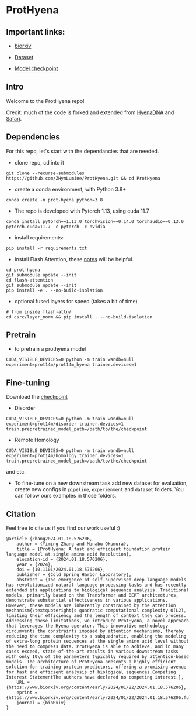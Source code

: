 # ProtHyena

## Important links:

- [biorxiv](https://www.biorxiv.org/content/10.1101/2024.01.18.576206v1)

- [Dataset](https://drive.google.com/drive/folders/1oNBFGQw3F9aoOYOQSB71PS1sfhhgwyzm?usp=sharing)
- [Model checkpoint](https://drive.google.com/file/d/1s89PV6sNCxSEq5Qztwqs-5XUxrngbc-z/view?usp=sharing)

## Intro

Welcome to the ProtHyena repo!

Credit: much of the code is forked and extended from [HyenaDNA](https://github.com/HazyResearch/hyena-dna) and [Safari](https://github.com/HazyResearch/safari).

## Dependencies

<a name="dependencies"></a>

For this repo, let's start with the dependancies that are needed.

- clone repo, cd into it

```
git clone --recurse-submodules https://github.com/ZHymLumine/ProtHyena.git && cd ProtHyena
```

- create a conda environment, with Python 3.8+

```
conda create -n prot-hyena python=3.8
```

- The repo is developed with Pytorch 1.13, using cuda 11.7

```
conda install pytorch==1.13.0 torchvision==0.14.0 torchaudio==0.13.0 pytorch-cuda=11.7 -c pytorch -c nvidia
```

- install requirements:

```
pip install -r requirements.txt
```

- install Flash Attention, these [notes](https://github.com/HazyResearch/safari#getting-started) will be helpful.

```
cd prot-hyena
git submodule update --init
cd flash-attention
git submodule update --init
pip install -e . --no-build-isolation
```

- optional fused layers for speed (takes a bit of time)

```
# from inside flash-attn/
cd csrc/layer_norm && pip install . --no-build-isolation
```

## Pretrain

<a name="pretrain"></a>

- to pretrain a prothyena model

```
CUDA_VISIBLE_DEVICES=0 python -m train wandb=null experiment=prot14m/prot14m_hyena trainer.devices=1
```

## Fine-tuning

Download the [checkpoint](https://drive.google.com/file/d/1s89PV6sNCxSEq5Qztwqs-5XUxrngbc-z/view?usp=sharing)
<a name="fine-tuning"></a>

- Disorder

```
CUDA_VISIBLE_DEVICES=0 python -m train wandb=null experiment=prot14m/disorder trainer.devices=1 train.prepretrained_model_path=/path/to/the/checkpoint
```

- Remote Homology

```
CUDA_VISIBLE_DEVICES=0 python -m train wandb=null experiment=prot14m/homology trainer.devices=1 train.prepretrained_model_path=/path/to/the/checkpoint
```

and etc.

- To fine-tune on a new downstream task
  add new dataset for evaluation, create new configs in `pipeline`, `experienment` and `dataset` folders. You can follow ours examples in those folders.

## Citation

Feel free to cite us if you find our work useful :)

```
@article {Zhang2024.01.18.576206,
	author = {Yiming Zhang and Manabu Okumura},
	title = {ProtHyena: A fast and efficient foundation protein language model at single amino acid Resolution},
	elocation-id = {2024.01.18.576206},
	year = {2024},
	doi = {10.1101/2024.01.18.576206},
	publisher = {Cold Spring Harbor Laboratory},
	abstract = {The emergence of self-supervised deep language models has revolutionized natural language processing tasks and has recently extended its applications to biological sequence analysis. Traditional models, primarily based on the Transformer and BERT architectures, demonstrate substantial effectiveness in various applications. However, these models are inherently constrained by the attention mechanism{\textquoteright}s quadratic computational complexity O(L2), limiting their efficiency and the length of context they can process. Addressing these limitations, we introduce ProtHyena, a novel approach that leverages the Hyena operator. This innovative methodology circumvents the constraints imposed by attention mechanisms, thereby reducing the time complexity to a subquadratic, enabling the modeling of extra-long protein sequences at the single amino acid level without the need to compress data. ProtHyena is able to achieve, and in many cases exceed, state-of-the-art results in various downstream tasks with only 10\% of the parameters typically required by attention-based models. The architecture of ProtHyena presents a highly efficient solution for training protein predictors, offering a promising avenue for fast and efficient analysis of biological sequences.Competing Interest StatementThe authors have declared no competing interest.},
	URL = {https://www.biorxiv.org/content/early/2024/01/22/2024.01.18.576206},
	eprint = {https://www.biorxiv.org/content/early/2024/01/22/2024.01.18.576206.full.pdf},
	journal = {bioRxiv}
}

```
